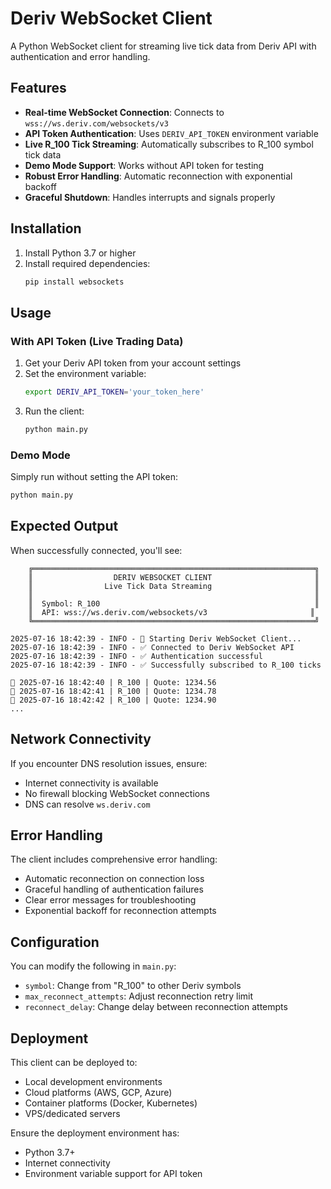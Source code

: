 # Deriv WebSocket Client

A Python WebSocket client for streaming live tick data from Deriv API with authentication and error handling.

## Features

- **Real-time WebSocket Connection**: Connects to `wss://ws.deriv.com/websockets/v3`
- **API Token Authentication**: Uses `DERIV_API_TOKEN` environment variable
- **Live R_100 Tick Streaming**: Automatically subscribes to R_100 symbol tick data
- **Demo Mode Support**: Works without API token for testing
- **Robust Error Handling**: Automatic reconnection with exponential backoff
- **Graceful Shutdown**: Handles interrupts and signals properly

## Installation

1. Install Python 3.7 or higher
2. Install required dependencies:
   ```bash
   pip install websockets
   ```

## Usage

### With API Token (Live Trading Data)
1. Get your Deriv API token from your account settings
2. Set the environment variable:
   ```bash
   export DERIV_API_TOKEN='your_token_here'
   ```
3. Run the client:
   ```bash
   python main.py
   ```

### Demo Mode
Simply run without setting the API token:
```bash
python main.py
```

## Expected Output

When successfully connected, you'll see:
```
    ╔═══════════════════════════════════════════════════════════════╗
    ║                  DERIV WEBSOCKET CLIENT                       ║
    ║                Live Tick Data Streaming                       ║
    ║                                                               ║
    ║  Symbol: R_100                                                ║
    ║  API: wss://ws.deriv.com/websockets/v3                       ║
    ╚═══════════════════════════════════════════════════════════════╝

2025-07-16 18:42:39 - INFO - 🚀 Starting Deriv WebSocket Client...
2025-07-16 18:42:39 - INFO - ✅ Connected to Deriv WebSocket API
2025-07-16 18:42:39 - INFO - ✅ Authentication successful
2025-07-16 18:42:39 - INFO - ✅ Successfully subscribed to R_100 ticks

🔴 2025-07-16 18:42:40 | R_100 | Quote: 1234.56
🔴 2025-07-16 18:42:41 | R_100 | Quote: 1234.78
🔴 2025-07-16 18:42:42 | R_100 | Quote: 1234.90
...
```

## Network Connectivity

If you encounter DNS resolution issues, ensure:
- Internet connectivity is available
- No firewall blocking WebSocket connections
- DNS can resolve `ws.deriv.com`

## Error Handling

The client includes comprehensive error handling:
- Automatic reconnection on connection loss
- Graceful handling of authentication failures
- Clear error messages for troubleshooting
- Exponential backoff for reconnection attempts

## Configuration

You can modify the following in `main.py`:
- `symbol`: Change from "R_100" to other Deriv symbols
- `max_reconnect_attempts`: Adjust reconnection retry limit
- `reconnect_delay`: Change delay between reconnection attempts

## Deployment

This client can be deployed to:
- Local development environments
- Cloud platforms (AWS, GCP, Azure)
- Container platforms (Docker, Kubernetes)
- VPS/dedicated servers

Ensure the deployment environment has:
- Python 3.7+
- Internet connectivity
- Environment variable support for API token